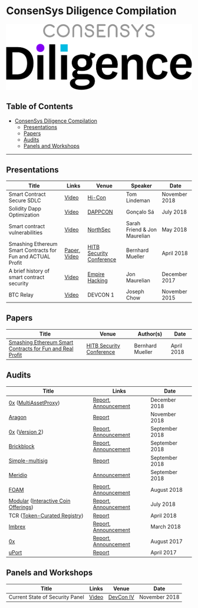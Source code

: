# ConsenSys Diligence Compilation

![ConsenSys Diligence](files/logos/CDili.png)

## Table of Contents
- [ConsenSys Diligence Compilation](#consensys-diligence-compilation)
  * [Presentations](#presentations)
  * [Papers](#papers)
  * [Audits](#audits)
  * [Panels and Workshops](#panels-and-workshops)

-----------

## Presentations


| Title | Links | Venue | Speaker | Date |
| -------- | -------- | -------- | ------- | ------- |
| Smart Contract Secure SDLC | [Video](https://www.youtube.com/watch?v=5bXWnDuIYQs) | [Hi-Con](https://conference.hi-ether.org/)  | Tom Lindeman | November 2018 |
| Solidity Dapp Optimization     | [Video](https://www.youtube.com/watch?v=qwBkeJ84d2g)     | [DAPPCON](https://dappcon.io/)   |  Gonçalo Sá | July 2018
| Smart contract vulnerabilities | [Video](https://www.youtube.com/watch?v=vfQ7z521APg) | [NorthSec](https://nsec.io/) | Sarah Friend & Jon Maurelian | May 2018
| Smashing Ethereum Smart Contracts for Fun and ACTUAL Profit | [Paper](https://conference.hitb.org/hitbsecconf2018ams/materials/D1T2%20-%20Bernhard%20Mueller%20-%20Smashing%20Ethereum%20Smart%20Contracts%20for%20Fun%20and%20ACTUAL%20Profit.pdf), [Video](https://www.youtube.com/watch?v=iqf6epACgds) | [HITB Security Conference](https://conference.hitb.org/hitbsecconf2018ams/) | Bernhard Mueller | April 2018
| A brief history of smart contract security | [Video](https://www.youtube.com/watch?v=8LAThtT7euA) | [Empire Hacking](https://blog.trailofbits.com/2017/12/22/videos-from-ethereum-focused-empire-hacking/) | Jon Maurelian | December 2017 |
| BTC Relay | [Video](https://www.youtube.com/watch?v=5WGgoVmfIik) | DEVCON 1 | Joseph Chow | November 2015

## Papers

| Title | Venue | Author(s)  | Date |
| -------- | -------- | -------- | -------- |
| [Smashing Ethereum Smart Contracts for Fun and Real Profit](Papers/D1T2%20-%20Bernhard%20Mueller%20-%20Smashing%20Ethereum%20Smart%20Contracts%20for%20Fun%20and%20ACTUAL%20Profit.pdf) | [HITB Security Conference](https://conference.hitb.org/hitbsecconf2018ams/) | Bernhard Mueller    |  April 2018



## Audits

| Title | Links | Date |
| -------- | -------- | -------- |
| [0x](https://0x.org/) ([MultiAssetProxy](https://github.com/0xProject/0x-protocol-specification/blob/ad13141d9a2c6d93e06658d18c53e9f3d99442d4/v2/v2-specification.md#multiassetproxy)) | [Report](https://github.com/ConsenSys/0x-audit-report-2018-12), [Announcement](https://blog.aragon.org/releasing-aragonos-4/) | December 2018
| [Aragon](https://aragon.org/) | [Report](https://github.com/ConsenSys/aragon_audit_report_2018-06-04_extended/blob/master/Aragon-Audit-final.md) | November 2018 |
| [0x](https://0x.org/) ([Version 2](https://github.com/0xProject/0x-protocol-specification/blob/master/v2/v2-specification.md)) | [Report](https://github.com/ConsenSys/0x_audit_report_2018-07-23), [Announcement](https://media.consensys.net/auditing-the-0x-protocol-v2-with-consensys-diligence-a52995407730) | September 2018
| [Brickblock](https://www.brickblock.io/) | [Report](https://github.com/brickblock-io/smart-contracts/blob/master/docs/audits/2018-09-20%20-%20Full%20Ecosystem%20%5BPhase%202%5D%20-%20Audit%20by%20ConsenSys%20final.pdf), [Announcement](https://blog.brickblock.io/consensys-diligence-delivers-final-audit-report-on-brickblock-smart-contract-ecosystem-c8a521b64d8e) | September 2018 |
| [Simple-multisig](https://github.com/christianlundkvist/simple-multisig) | [Report](Audits/SimpleMultisigWallet_Audit.pdf) | September 2018 |
| [Meridio](https://www.meridio.co/) | [Announcement](https://medium.com/meridio/meridio-partners-with-airswap-to-integrate-tools-for-secondary-trading-ebafcf3240ea) | September 2018 |
| [FOAM](https://foam.space/) | [Report](https://github.com/f-o-a-m/public-research/blob/master/foam-controller-audit-report-2018-08-24-master.pdf),  [Announcement](https://twitter.com/foamspace/status/1038114569003167745) | August 2018 |
| [Modular](https://github.com/Modular-Network) ([Interactive Coin Offerings](https://people.cs.uchicago.edu/~teutsch/papers/ico.pdf))| [Report](https://github.com/ConsenSys/Interactive-Crowdsale-Audit), [Announcement](https://media.consensys.net/interactive-crowdsale-iico-audit-5307e4d3b897)| July 2018 |
| TCR ([Token-Curated Registry](https://github.com/skmgoldin/tcr))| [Report](https://github.com/ConsenSys/tcr-audit/blob/master/README.pdf) | April 2018 |
| [Imbrex](https://imbrex.io/) | [Report](https://drive.google.com/file/d/1KCFBTMK5dQeqxzmOsjs-fxeLmi7P12F1/view), [Announcement](https://about.imbrex.io/blog/consensys-diligence-audit-summary/) | March 2018
| [0x](https://0x.org/) | [Report](https://github.com/ConsenSys/0x-review), [Announcement](https://blog.0xproject.com/bug-bounty-instructions-adcec1144e36) | August 2017 |
| [uPort](https://www.uport.me/) | [Report](https://github.com/ConsenSys/uport-audit) | April 2017
## Panels and Workshops

| Title | Links | Venue  | Date |
| -------- | -------- | -------- | ------- |
| Current State of Security Panel | [Video](https://www.youtube.com/watch?v=xYhf3jrQg00)   |  [DevCon IV](https://devcon4.ethereum.org/) | November 2018

